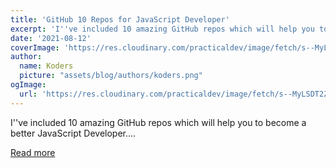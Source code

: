 ```yaml
---
title: 'GitHub 10 Repos for JavaScript Developer'
excerpt: 'I''ve included 10 amazing GitHub repos which will help you to become a better JavaScript Developer....'
date: '2021-08-12'
coverImage: 'https://res.cloudinary.com/practicaldev/image/fetch/s--MyLSDT2Z--/c_imagga_scale,f_auto,fl_progressive,h_420,q_auto,w_1000/https://dev-to-uploads.s3.amazonaws.com/uploads/articles/zeihs3v0ab7e02fdzrk5.png'
author:
  name: Koders
  picture: "assets/blog/authors/koders.png"
ogImage:
  url: 'https://res.cloudinary.com/practicaldev/image/fetch/s--MyLSDT2Z--/c_imagga_scale,f_auto,fl_progressive,h_420,q_auto,w_1000/https://dev-to-uploads.s3.amazonaws.com/uploads/articles/zeihs3v0ab7e02fdzrk5.png'
---
```


I''ve included 10 amazing GitHub repos which will help you to become a better JavaScript Developer....

[Read more](https://dev.to/suprabhasupi/github-10-repo-for-javascript-developer-23a9)
